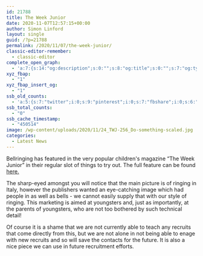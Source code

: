 ```yaml
---
id: 21788
title: The Week Junior
date: 2020-11-07T12:57:15+00:00
author: Simon Linford
layout: single
guid: /?p=21788
permalink: /2020/11/07/the-week-junior/
classic-editor-remember:
  - classic-editor
complete_open_graph:
  - 'a:7:{s:14:"og:description";s:0:"";s:8:"og:title";s:0:"";s:7:"og:type";s:0:"";s:12:"twitter:card";s:7:"summary";s:15:"twitter:creator";s:0:"";s:19:"twitter:description";s:0:"";s:8:"og:image";s:5:"21793";}'
xyz_fbap:
  - "1"
xyz_fbap_insert_og:
  - "1"
ssb_old_counts:
  - 'a:5:{s:7:"twitter";i:0;s:9:"pinterest";i:0;s:7:"fbshare";i:0;s:6:"reddit";i:0;s:6:"tumblr";N;}'
ssb_total_counts:
  - "0"
ssb_cache_timestamp:
  - "450514"
image: /wp-content/uploads/2020/11/24_TWJ-256_Do-something-scaled.jpg
categories:
  - Latest News
---
```

Bellringing has featured in the very popular children&apos;s magazine &#8220;The Week Junior&#8221; in their regular slot of things to try out. The full feature can be found <a href="https://cccbr.org.uk/wp-content/uploads/2020/11/The-Week-Junior-article.pdf" target="_blank" rel="noopener noreferrer">here.</a>

The sharp-eyed amongst you will notice that the main picture is of ringing in Italy, however the publishers wanted an eye-catching image which had people in as well as bells - we cannot easily supply that with our style of ringing. This marketing is aimed at youngsters and, just as importantly, at the parents of youngsters, who are not too bothered by such technical detail!

Of course it is a shame that we are not currently able to teach any recruits that come directly from this, but we are not alone in not being able to enage with new recruits and so will save the contacts for the future. It is also a nice piece we can use in future recruitment efforts.
